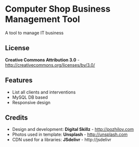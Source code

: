 Computer Shop Business Management Tool
=============

A tool to manage IT business


License
-------
**Creative Commons Attribution 3.0** - http://creativecommons.org/licenses/by/3.0/


Features
-----------

* List all clients and interventions
* MySQL DB based
* Responsive design



Credits
-------
* Design and development: **Digital Skillz** - http://pozhilov.com
* Photos used in template: **Unsplash** - http://unsplash.com
* CDN used for a libraries: **JSdelivr** - http://jsdelivr
